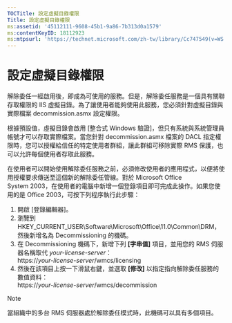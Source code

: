 ```yaml
---
TOCTitle: 設定虛擬目錄權限
Title: 設定虛擬目錄權限
ms:assetid: '45112111-9608-45b1-9a86-7b313d0a1579'
ms:contentKeyID: 18112923
ms:mtpsurl: 'https://technet.microsoft.com/zh-tw/library/Cc747549(v=WS.10)'
---
```


設定虛擬目錄權限
================

解除委任一經啟用後，即成為可使用的服務。但是，解除委任服務是一個具有關聯存取權限的 IIS 虛擬目錄。為了讓使用者能夠使用此服務，您必須針對虛擬目錄與實際檔案 decommission.asmx 設定權限。

根據預設值，虛擬目錄會啟用 \[整合式 Windows 驗證\]，但只有系統與系統管理員帳號才可以存取實際檔案。當您針對 decommission.asmx 檔案的 DACL 指定權限時，您可以授權給信任的特定使用者群組，讓此群組可移除實際 RMS 保護，也可以允許每個使用者存取此服務。

在使用者可以開始使用解除委任服務之前，必須修改使用者的應用程式，以便將使用授權要求傳送至這個新的解除委任管線。對於 Microsoft Office System 2003，在使用者的電腦中新增一個登錄項目即可完成此操作。如果您使用的是 Office 2003，可按下列程序執行此步驟：

1.  開啟 \[登錄編輯器\]。
2.  瀏覽到 HKEY_CURRENT_USER\Software\Microsoft\Office\11.0\Common\DRM，然後新增名為 Decommissioning 的機碼。
3.  在 Decommissioning 機碼下，新增下列 **\[字串值\]** 項目，並用您的 RMS 伺服器名稱取代 *your-license-server*：  
    https://*your-license-server*/wmcs/licensing
4.  然後在該項目上按一下滑鼠右鍵，並選取 **\[修改\]** 以指定指向解除委任服務的數值資料：  
    https://*your-license-server*/wmcs/decommission

> [!NOTE]  
> 當組織中的多台 RMS 伺服器處於解除委任模式時，此機碼可以具有多個項目。
